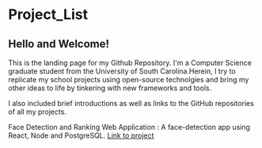 # Project_List

## Hello and Welcome!
This is the landing page for my Github Repository. I'm a Computer Science graduate student from the University of South Carolina.Herein, I try to replicate my school projects using open-source technolgies and bring my other ideas to life by tinkering with new frameworks and tools.

I also included brief introductions as well as links to the GitHub repositories of all my projects.

Face Detection and Ranking Web Application :  A face-detection app using React, Node and PostgreSQL. [Link to project](https://github.com/SaiAdarsh/Face_recognition)




